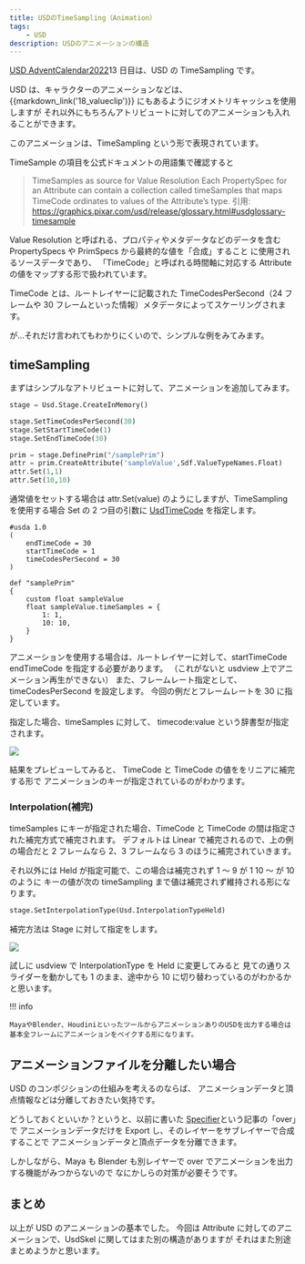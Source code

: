 ```yaml
---
title: USDのTimeSampling（Animation）
tags:
    - USD
description: USDのアニメーションの構造
---
```


[USD AdventCalendar2022](https://qiita.com/advent-calendar/2022/usd)13 日目は、USD の TimeSampling です。

USD は、キャラクターのアニメーションなどは、 {{markdown_link('18_valueclip')}} にもあるようにジオメトリキャッシュを使用しますが
それ以外にもちろんアトリビュートに対してのアニメーションも入れることができます。

このアニメーションは、TimeSampling という形で表現されています。

TimeSample の項目を公式ドキュメントの用語集で確認すると

> TimeSamples as source for Value Resolution
> Each PropertySpec for an Attribute can contain a collection called timeSamples
> that maps TimeCode ordinates to values of the Attribute’s type.
> 引用: https://graphics.pixar.com/usd/release/glossary.html#usdglossary-timesample

Value Resolution と呼ばれる、プロパティやメタデータなどのデータを含む PropertySpecs や PrimSpecs から最終的な値を「合成」すること
に使用されるソースデータであり、
「TimeCode」と呼ばれる時間軸に対応する Attribute の値をマップする形で扱われています。

TimeCode とは、ルートレイヤーに記載された TimeCodesPerSecond（24 フレームや 30 フレームといった情報）メタデータによってスケーリングされます。

が…それだけ言われてもわかりにくいので、シンプルな例をみてみます。

## timeSampling

まずはシンプルなアトリビュートに対して、アニメーションを追加してみます。

```python
stage = Usd.Stage.CreateInMemory()

stage.SetTimeCodesPerSecond(30)
stage.SetStartTimeCode(1)
stage.SetEndTimeCode(30)

prim = stage.DefinePrim("/samplePrim")
attr = prim.CreateAttribute('sampleValue',Sdf.ValueTypeNames.Float)
attr.Set(1,1)
attr.Set(10,10)
```

通常値をセットする場合は attr.Set(value) のようにしますが、TimeSampling を使用する場合
Set の 2 つ目の引数に [UsdTimeCode](https://graphics.pixar.com/usd/release/api/class_usd_time_code.html) を指定します。

```usda
#usda 1.0
(
    endTimeCode = 30
    startTimeCode = 1
    timeCodesPerSecond = 30
)

def "samplePrim"
{
    custom float sampleValue
    float sampleValue.timeSamples = {
        1: 1,
        10: 10,
    }
}
```

アニメーションを使用する場合は、ルートレイヤーに対して、startTimeCode endTimeCode を指定する必要があります。
（これがないと usdview 上でアニメーション再生ができない）
また、フレームレート指定として、 timeCodesPerSecond を設定します。
今回の例だとフレームレートを 30 に指定しています。

指定した場合、timeSamples に対して、 timecode:value という辞書型が指定されます。

![](https://gyazo.com/164f1909ab858bf5893a6087e3293686.gif)

結果をプレビューしてみると、 TimeCode と TimeCode の値ををリニアに補完する形で
アニメーションのキーが指定されているのがわかります。

### Interpolation(補完)

timeSamples にキーが指定された場合、TimeCode と TimeCode の間は指定された補完方式で補完されます。
デフォルトは Linear で補完されるので、上の例の場合だと 2 フレームなら 2、3 フレームなら 3 のほうに補完されていきます。

それ以外には Held が指定可能で、この場合は補完されず 1 ～ 9 が 1 10 ～ が 10 のように
キーの値が次の timeSampling まで値は補完されず維持される形になります。

```python
stage.SetInterpolationType(Usd.InterpolationTypeHeld)
```

補完方法は Stage に対して指定をします。

![](https://gyazo.com/1cd07bc16624091d3f625dcb72800489.gif)

試しに usdview で InterpolationType を Held に変更してみると
見ての通りスライダーを動かしても 1 のまま、途中から 10 に切り替わっているのがわかるかと思います。

!!! info

    MayaやBlender、HoudiniといったツールからアニメーションありのUSDを出力する場合は
    基本全フレームにアニメーションをベイクする形になります。

## アニメーションファイルを分離したい場合

USD のコンポジションの仕組みを考えるのならば、
アニメーションデータと頂点情報などは分離しておきたい気持です。

どうしておくといいか？というと、以前に書いた [Specifier](26_specifier)という記事の「over」で
アニメーションデータだけを Export し、そのレイヤーをサブレイヤーで合成することで
アニメーションデータと頂点データを分離できます。

しかしながら、Maya も Blender も別レイヤーで over でアニメーションを出力する機能がみつからないので
なにかしらの対策が必要そうです。

## まとめ

以上が USD のアニメーションの基本でした。
今回は Attribute に対してのアニメーションで、UsdSkel に関してはまた別の構造がありますが
それはまた別途まとめようかと思います。

